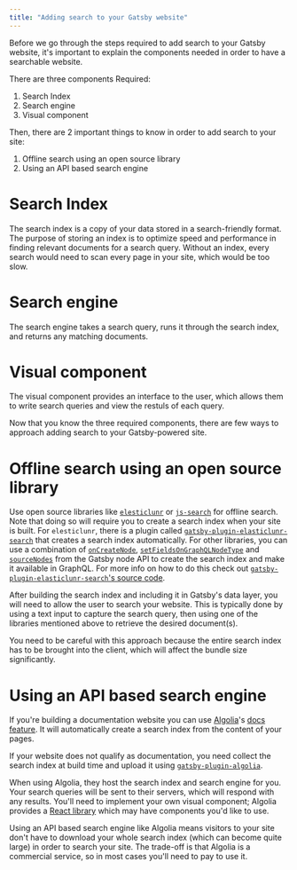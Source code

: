 ```yaml
---
title: "Adding search to your Gatsby website"
---
```


Before we go through the steps required to add search to your Gatsby website, it's important to explain the components needed in order to have a searchable website. 

There are three components Required:

1. Search Index
2. Search engine
3. Visual component

Then, there are 2 important things to know in order to add search to your site:

1. Offline search using an open source library
2. Using an API based search engine 

# Search Index

The search index is a copy of your data stored in a search-friendly format. The purpose of storing an index is to optimize speed and performance in finding relevant documents for a search query. Without an index, every search would need to scan every page in your site, which would be too slow.

# Search engine

The search engine takes a search query, runs it through the search index, and returns any matching documents.

# Visual component

The visual component provides an interface to the user, which allows them to write search queries and view the restuls of each query.

Now that you know the three required components, there are few ways to approach adding search to your Gatsby-powered site.

# Offline search using an open source library

Use open source libraries like [`elesticlunr`](https://www.npmjs.com/package/elasticlunr) or [`js-search`](https://github.com/bvaughn/js-search) for offline search. Note that doing so will require you to create a search index when your site is built. For `elesticlunr`, there is a plugin called [`gatsby-plugin-elasticlunr-search`](https://github.com/andrew-codes/gatsby-plugin-elasticlunr-search) that creates a search index automatically. For other libraries, you can use a combination of [`onCreateNode`](https://www.gatsbyjs.org/docs/node-apis/#onCreateNode), [`setFieldsOnGraphQLNodeType`](https://www.gatsbyjs.org/docs/node-apis/#setFieldsOnGraphQLNodeType) and [`sourceNodes`](https://www.gatsbyjs.org/docs/node-apis/#sourceNodes) from the Gatsby node API to create the search index and make it available in GraphQL. For more info on how to do this check out [`gatsby-plugin-elasticlunr-search`'s source code](https://github.com/andrew-codes/gatsby-plugin-elasticlunr-search/blob/master/src/gatsby-node.js#L88-L126).

After building the search index and including it in Gatsby's data layer, you will need to allow the user to search your website. This is typically done by using a text input to capture the search query, then using one of the libraries mentioned above to retrieve the desired document(s).

You need to be careful with this approach because the entire search index has to be brought into the client, which will affect the bundle size significantly.

# Using an API based search engine

If you're building a documentation website you can use [Algolia](https://www.algolia.com/)'s [docs feature](https://www.algolia.com/doc/). It will automatically create a search index from the content of your pages.

If your website does not qualify as documentation, you need collect the search index at build time and upload it using [`gatsby-plugin-algolia`](https://github.com/algolia/gatsby-plugin-algolia).

When using Algolia, they host the search index and search engine for you. Your search queries will be sent to their servers, which will respond with any results.  You'll need to implement your own visual component; Algolia provides a [React library](https://github.com/algolia/react-instantsearch) which may have components you'd like to use.

Using an API based search engine like Algolia means visitors to your site don't have to download your whole search index (which can become quite large) in order to search your site. The trade-off is that Algolia is a commercial service, so in most cases you'll need to pay to use it.
